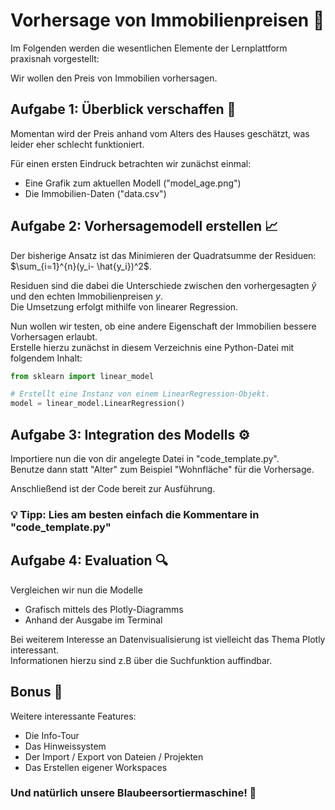 # Vorhersage von Immobilienpreisen :house_with_garden: #

Im Folgenden werden die wesentlichen Elemente der Lernplattform praxisnah vorgestellt:  

Wir wollen den Preis von Immobilien vorhersagen. 

## Aufgabe 1: Überblick verschaffen :eyes: ##

Momentan wird der Preis anhand vom Alters des Hauses geschätzt, was leider eher schlecht funktioniert.  

Für einen ersten Eindruck betrachten wir zunächst einmal:
- Eine Grafik zum aktuellen Modell ("model_age.png")
- Die Immobilien-Daten ("data.csv")


## Aufgabe 2: Vorhersagemodell erstellen :chart_with_upwards_trend: ##

Der bisherige Ansatz ist das Minimieren der Quadratsumme der Residuen: $\sum_{i=1}^{n}(y_i- \hat{y_i})^2$.  

Residuen sind die dabei die Unterschiede zwischen den vorhergesagten $\hat{y}$ und den echten Immobilienpreisen ${y}$.\
Die Umsetzung erfolgt mithilfe von linearer Regression.

Nun wollen wir testen, ob eine andere Eigenschaft der Immobilien bessere Vorhersagen erlaubt.\
Erstelle hierzu zunächst in diesem Verzeichnis eine Python-Datei mit folgendem Inhalt:

```python
from sklearn import linear_model  

# Erstellt eine Instanz von einem LinearRegression-Objekt.
model = linear_model.LinearRegression()
```


## Aufgabe 3: Integration des Modells :gear: ##

Importiere nun die von dir angelegte Datei in "code_template.py".\
Benutze dann statt "Alter" zum Beispiel "Wohnfläche" für die Vorhersage.  

Anschließend ist der Code bereit zur Ausführung.  

### :bulb: Tipp: Lies am besten einfach die Kommentare in "code_template.py" ###  

## Aufgabe 4: Evaluation :mag: ##

Vergleichen wir nun die Modelle
- Grafisch mittels des Plotly-Diagramms
- Anhand der Ausgabe im Terminal

Bei weiterem Interesse an Datenvisualisierung ist vielleicht das Thema Plotly interessant.\
Informationen hierzu sind z.B über die Suchfunktion auffindbar.

## Bonus :partying_face: ##

Weitere interessante Features:
- Die Info-Tour
- Das Hinweissystem
- Der Import / Export von Dateien / Projekten
- Das Erstellen eigener Workspaces

### Und natürlich unsere Blaubeersortiermaschine! :space_invader: ###
